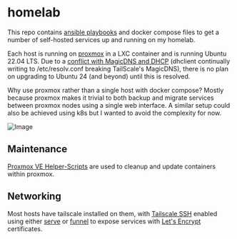 # homelab

This repo contains [ansible playbooks](./ansible/playbooks/) and docker compose files to get a number of self-hosted services up and running on my homelab.

Each host is running on [proxmox](https://proxmox.com) in a LXC container and is running Ubuntu 22.04 LTS. Due to a [conflict with MagicDNS and DHCP](https://github.com/tailscale/tailscale/issues/12676) (dhclient continually writing to /etc/resolv.conf breaking TailScale's MagicDNS), there is no plan on upgrading to Ubuntu 24 (and beyond) until this is resolved.

Why use proxmox rather than a single host with docker compose? Mostly because proxmox makes it trivial to both backup and migrate services between proxmox nodes using a single web interface. A similar setup could also be achieved using k8s but I wanted to avoid the complexity for now.

![Image](https://github.com/user-attachments/assets/babb2574-55f3-4d8c-ba5f-78f31f47971a)

## Maintenance

[Proxmox VE Helper-Scripts](https://github.com/community-scripts/ProxmoxVE) are used to cleanup and update containers within proxmox.

## Networking

Most hosts have tailscale installed on them, with [Tailscale SSH](https://tailscale.com/kb/1193/tailscale-ssh) enabled using either [serve](https://tailscale.com/kb/1242/tailscale-serve) or [funnel](https://tailscale.com/kb/1311/tailscale-funnel) to expose services with [Let's Encrypt](https://letsencrypt.org/) certificates.
